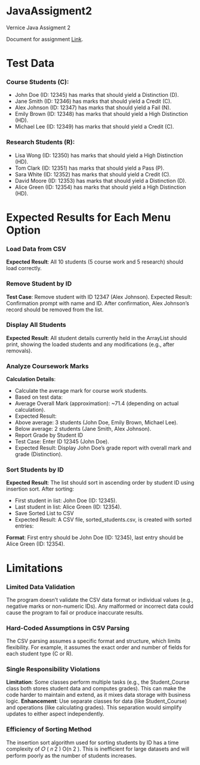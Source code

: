 # JavaAssigment2
Vernice Java Assigment 2

Document for assignment [Link](https://docs.google.com/document/d/1lWG-y15eEBhXUx0kjKqvvQm478fNzhrppVKCyQbBtXU/edit?usp=sharing).

# Test Data

### Course Students (C):
- John Doe (ID: 12345) has marks that should yield a Distinction (D).
- Jane Smith (ID: 12346) has marks that should yield a Credit (C).
- Alex Johnson (ID: 12347) has marks that should yield a Fail (N).
- Emily Brown (ID: 12348) has marks that should yield a High Distinction (HD).
- Michael Lee (ID: 12349) has marks that should yield a Credit (C).

### Research Students (R):
- Lisa Wong (ID: 12350) has marks that should yield a High Distinction (HD).
- Tom Clark (ID: 12351) has marks that should yield a Pass (P).
- Sara White (ID: 12352) has marks that should yield a Credit (C).
- David Moore (ID: 12353) has marks that should yield a Distinction (D).
- Alice Green (ID: 12354) has marks that should yield a High Distinction (HD).

# Expected Results for Each Menu Option
### Load Data from CSV
**Expected Result**: All 10 students (5 course work and 5 research) should load correctly.

### Remove Student by ID
**Test Case**: Remove student with ID 12347 (Alex Johnson). Expected Result: Confirmation prompt with name and ID. After confirmation, Alex Johnson’s record should be removed from the list.

### Display All Students
**Expected Result**: All student details currently held in the ArrayList should print, showing the loaded students and any modifications (e.g., after removals).

### Analyze Coursework Marks
**Calculation Details**:

- Calculate the average mark for course work students.
- Based on test data:
- Average Overall Mark (approximation): ~71.4 (depending on actual calculation).
- Expected Result:
- Above average: 3 students (John Doe, Emily Brown, Michael Lee).
- Below average: 2 students (Jane Smith, Alex Johnson).
- Report Grade by Student ID
- Test Case: Enter ID 12345 (John Doe).
- Expected Result: Display John Doe’s grade report with overall mark and grade (Distinction).

### Sort Students by ID
**Expected Result**: The list should sort in ascending order by student ID using insertion sort. After sorting:

- First student in list: John Doe (ID: 12345).
- Last student in list: Alice Green (ID: 12354).
- Save Sorted List to CSV
- Expected Result: A CSV file, sorted_students.csv, is created with sorted entries:

**Format**: First entry should be John Doe (ID: 12345), last entry should be Alice Green (ID: 12354).

# Limitations

### Limited Data Validation
The program doesn’t validate the CSV data format or individual values (e.g., negative marks or non-numeric IDs). Any malformed or incorrect data could cause the program to fail or produce inaccurate results.


### Hard-Coded Assumptions in CSV Parsing
The CSV parsing assumes a specific format and structure, which limits flexibility. For example, it assumes the exact order and number of fields for each student type (C or R).

### Single Responsibility Violations
**Limitation**: Some classes perform multiple tasks (e.g., the Student_Course class both stores student data and computes grades). This can make the code harder to maintain and extend, as it mixes data storage with business logic.
**Enhancement**: Use separate classes for data (like Student_Course) and operations (like calculating grades). This separation would simplify updates to either aspect independently.

### Efficiency of Sorting Method
The insertion sort algorithm used for sorting students by ID has a time complexity of
𝑂
(
𝑛
2
)
O(n
2
). This is inefficient for large datasets and will perform poorly as the number of students increases.